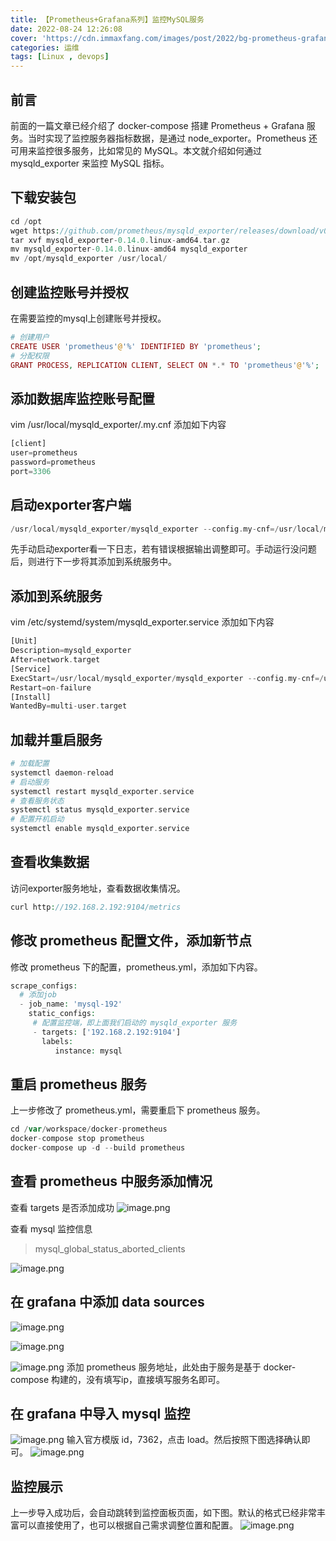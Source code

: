 ```yaml
---
title: 【Prometheus+Grafana系列】监控MySQL服务
date: 2022-08-24 12:26:08
cover: 'https://cdn.immaxfang.com/images/post/2022/bg-prometheus-grafana-mysql.png'
categories: 运维
tags: [Linux , devops]
---
```


## 前言
前面的一篇文章已经介绍了 docker-compose 搭建 Prometheus + Grafana 服务。当时实现了监控服务器指标数据，是通过 node_exporter。Prometheus 还可用来监控很多服务，比如常见的  MySQL。本文就介绍如何通过 mysqld_exporter 来监控 MySQL 指标。

## 下载安装包
```php
cd /opt
wget https://github.com/prometheus/mysqld_exporter/releases/download/v0.14.0/mysqld_exporter-0.14.0.linux-amd64.tar.gz
tar xvf mysqld_exporter-0.14.0.linux-amd64.tar.gz
mv mysqld_exporter-0.14.0.linux-amd64 mysqld_exporter
mv /opt/mysqld_exporter /usr/local/
```

## 创建监控账号并授权
在需要监控的mysql上创建账号并授权。
```php
# 创建用户
CREATE USER 'prometheus'@'%' IDENTIFIED BY 'prometheus';
# 分配权限
GRANT PROCESS, REPLICATION CLIENT, SELECT ON *.* TO 'prometheus'@'%';
```

## 添加数据库监控账号配置
vim /usr/local/mysqld_exporter/.my.cnf
添加如下内容
```php
[client]
user=prometheus
password=prometheus
port=3306
```

## 启动exporter客户端
```php
/usr/local/mysqld_exporter/mysqld_exporter --config.my-cnf=/usr/local/mysqld_exporter/.my.cnf
```
先手动启动exporter看一下日志，若有错误根据输出调整即可。手动运行没问题后，则进行下一步将其添加到系统服务中。

## 添加到系统服务
vim /etc/systemd/system/mysqld_exporter.service
添加如下内容
```php
[Unit]
Description=mysqld_exporter
After=network.target
[Service]
ExecStart=/usr/local/mysqld_exporter/mysqld_exporter --config.my-cnf=/usr/local/mysqld_exporter/.my.cnf
Restart=on-failure
[Install]
WantedBy=multi-user.target
```

## 加载并重启服务
```php
# 加载配置
systemctl daemon-reload
# 启动服务
systemctl restart mysqld_exporter.service
# 查看服务状态
systemctl status mysqld_exporter.service
# 配置开机启动
systemctl enable mysqld_exporter.service
```

## 查看收集数据
访问exporter服务地址，查看数据收集情况。
```php
curl http://192.168.2.192:9104/metrics
```

## 修改 prometheus 配置文件，添加新节点
修改 prometheus 下的配置，prometheus.yml，添加如下内容。
```php
scrape_configs:  
  # 添加job
  - job_name: 'mysql-192'
    static_configs:
     # 配置监控端，即上面我们启动的 mysqld_exporter 服务
     - targets: ['192.168.2.192:9104']
       labels:
          instance: mysql
```

## 重启 prometheus 服务
上一步修改了 prometheus.yml，需要重启下 prometheus 服务。
```php
cd /var/workspace/docker-prometheus
docker-compose stop prometheus
docker-compose up -d --build prometheus
```

## 查看 prometheus 中服务添加情况
查看 targets 是否添加成功
![image.png](https://raw.githubusercontent.com/FX-Max/cdn/master/blog/post/2022/post-pgm-1.png)

查看 mysql 监控信息
> mysql_global_status_aborted_clients

![image.png](https://raw.githubusercontent.com/FX-Max/cdn/master/blog/post/2022/post-pgm-2.png)

## 在 grafana 中添加 data sources

![image.png](https://raw.githubusercontent.com/FX-Max/cdn/master/blog/post/2022/post-pgm-3.png)

![image.png](https://raw.githubusercontent.com/FX-Max/cdn/master/blog/post/2022/post-pgm-4.png)

![image.png](https://raw.githubusercontent.com/FX-Max/cdn/master/blog/post/2022/post-pgm-5.png)
添加 prometheus 服务地址，此处由于服务是基于 docker-compose 构建的，没有填写ip，直接填写服务名即可。

## 在 grafana 中导入 mysql 监控
![image.png](https://raw.githubusercontent.com/FX-Max/cdn/master/blog/post/2022/post-pgm-6.png)
输入官方模版 id，7362，点击 load。然后按照下图选择确认即可。
![image.png](https://raw.githubusercontent.com/FX-Max/cdn/master/blog/post/2022/post-pgm-7.png)

## 监控展示
上一步导入成功后，会自动跳转到监控面板页面，如下图。默认的格式已经非常丰富可以直接使用了，也可以根据自己需求调整位置和配置。
![image.png](https://raw.githubusercontent.com/FX-Max/cdn/master/blog/post/2022/post-pgm-8.png)
